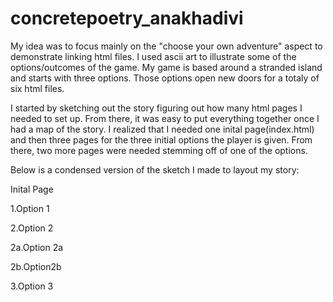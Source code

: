 # concretepoetry_anakhadivi

My idea was to focus mainly on the "choose your own adventure" aspect to demonstrate linking html files. I used ascii art to illustrate some of the options/outcomes of the game. My game is based around a stranded island and starts with three options. Those options open new doors for a totaly of six html files. 

I started by sketching out the story figuring out how many html pages I needed to set up. From there, it was easy to put everything together once I had a map of the story. I realized that I needed one inital page(index.html) and then three pages for the three initial options the player is given. From there, two more pages were needed stemming off of one of the options. 

Below is a condensed version of the sketch I made to layout my story:

Inital Page

1.Option 1

2.Option 2

  2a.Option 2a

  2b.Option2b

3.Option 3
